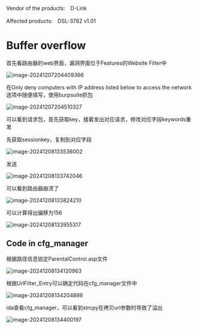 Vendor of the products:　D-Link

Affected products:　DSL-3782 v1.01

# Buffer overflow

首先看路由器的web界面，漏洞界面位于Features的Website Filter中

![image-20241207204409366](IOTfuzz相关资料.assets/image-20241207204409366.png)

在Only deny computers with IP address listed below to access the network选项中随便填写，使用burpsuite抓包

![image-20241207204510327](IOTfuzz相关资料.assets/image-20241207204510327.png)

可以看到请求包，首先获取key，接着发出对应请求，修改对应字段keywords重发

先获取sessionkey，复制到对应字段

![image-20241208133536002](IOTfuzz相关资料.assets/image-20241208133536002.png)

发送

![image-20241208133742046](IOTfuzz相关资料.assets/image-20241208133742046.png)

可以看到路由器崩溃了

![image-20241208133824210](IOTfuzz相关资料.assets/image-20241208133824210.png)

可以计算得出偏移为156

![image-20241208133955317](IOTfuzz相关资料.assets/image-20241208133955317.png)

## Code in cfg_manager

根据路径信息锁定ParentalControl.asp文件

![image-20241208134120963](IOTfuzz相关资料.assets/image-20241208134120963.png)

根据UrlFilter_Entry可以确定代码在cfg_manager文件中

![image-20241208134204886](IOTfuzz相关资料.assets/image-20241208134204886.png)

ida查看cfg_manager，可以看到strcpy在拷贝url参数时导致了溢出

![image-20241208134400197](IOTfuzz相关资料.assets/image-20241208134400197.png)

